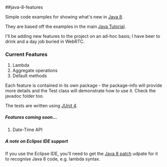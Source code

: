 ##java-8-features

Simple code examples for showing what's new in 
[Java 8](http://www.oracle.com/technetwork/java/javase/overview/java8-2100321.html).

They are based off the examples in the main [Java Tutorial](http://docs.oracle.com/javase/tutorial/).

I'll be adding new features to the project on an ad-hoc basis; I have beer to drink and a day job buried in WebRTC.

### Current Features

1. Lambda
1. Aggregate operations
1. Default methods

Each feature is contained in its own package - the package-info will provide more details and the Test class 
will demonstrate how to use it.  Check the javadoc folder too.

The tests are written using [JUnit 4](http://junit.org/).

##### Features coming soon...

1. Date-Time API

##### A note on Eclipse IDE support

If you use the Eclipse IDE, you'll need to get the 
[Java 8 patch](https://wiki.eclipse.org/JDT/Eclipse_Java_8_Support_For_Kepler) udpate for it to recognise Java 8 code, 
e.g. lambda syntax.